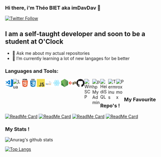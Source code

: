 ### Hi there, i'm Théo BIET aka imDavDav 👋
[![Twitter Follow](https://img.shields.io/twitter/follow/biet_theo?color=1DA1F2&logo=twitter&style=for-the-badge)](https://twitter.com/biet_theo)

## I am a self-taught developer and soon to be a student at O'Clock
  - 💬 Ask me about my actual repositories
  - 🌱 I’m currently learning a lot of new langages for be better

### Languages and Tools:

<img align="left" alt="Visual Studio Code" width="26px" src="https://raw.githubusercontent.com/github/explore/80688e429a7d4ef2fca1e82350fe8e3517d3494d/topics/visual-studio-code/visual-studio-code.png" />
<img align="left" alt="Lua" width="26px" src="https://upload.wikimedia.org/wikipedia/commons/thumb/c/cf/Lua-Logo.svg/1200px-Lua-Logo.svg.png" />
<img align="left" alt="HTML5" width="26px" src="https://raw.githubusercontent.com/github/explore/80688e429a7d4ef2fca1e82350fe8e3517d3494d/topics/html/html.png" />
<img align="left" alt="CSS3" width="26px" src="https://raw.githubusercontent.com/github/explore/80688e429a7d4ef2fca1e82350fe8e3517d3494d/topics/css/css.png" />
<img align="left" alt="JavaScript" width="26px" src="https://raw.githubusercontent.com/github/explore/80688e429a7d4ef2fca1e82350fe8e3517d3494d/topics/javascript/javascript.png" />
<img align="left" alt="MySQL" width="26px" src="https://raw.githubusercontent.com/github/explore/80688e429a7d4ef2fca1e82350fe8e3517d3494d/topics/mysql/mysql.png" />
<img align="left" alt="React" width="26px" src="https://raw.githubusercontent.com/github/explore/80688e429a7d4ef2fca1e82350fe8e3517d3494d/topics/react/react.png" />
<img align="left" alt="Node.js" width="26px" src="https://raw.githubusercontent.com/github/explore/80688e429a7d4ef2fca1e82350fe8e3517d3494d/topics/nodejs/nodejs.png" />
<img align="left" alt="Git" width="26px" src="https://raw.githubusercontent.com/github/explore/80688e429a7d4ef2fca1e82350fe8e3517d3494d/topics/git/git.png" />
<img align="left" alt="GitHub" width="26px" src="https://raw.githubusercontent.com/github/explore/78df643247d429f6cc873026c0622819ad797942/topics/github/github.png" />
<img align="left" alt="WinSCP" width="26px" src="https://upload.wikimedia.org/wikipedia/commons/d/de/WinSCP_Logo.png" />
<img align="left" alt="phpMyAdmin" width="26px" src="https://upload.wikimedia.org/wikipedia/commons/9/95/PhpMyAdmin_logo.png" />
<img align="left" alt="HeidiSQL" width="26px" src="https://upload.wikimedia.org/wikipedia/commons/2/2f/HeidiSQL-Logo.png" />
<img align="left" alt="Terminus" width="26px" src="https://insmac.org/uploads/posts/2020-08/1598868790_terminus.png" />
<img align="left" alt="Proxmox" width="26px" src="https://i0.wp.com/homputersecurity.com/wp-content/uploads/2020/06/proxmox-2.png?ssl=1" />

<br />
<br />

### My Favourite Repo's !

[![ReadMe Card](https://github-readme-stats.vercel.app/api/pin/?username=TheoBIET&repo=TB-InfectedZone&theme=dark)](https://github.com/TheoBIET/TB-InfectedZone)
[![ReadMe Card](https://github-readme-stats.vercel.app/api/pin/?username=TheoBIET&repo=Discord-Anonymous-Chat&theme=dark)](https://github.com/TheoBIET/Discord-Anonymous-Chat)
[![ReadMe Card](https://github-readme-stats.vercel.app/api/pin/?username=TheoBIET&repo=SnakeVanillaJS&theme=dark)](https://github.com/TheoBIET/SnakeVanillaJS)
[![ReadMe Card](https://github-readme-stats.vercel.app/api/pin/?username=TheoBIET&repo=BeatApp&theme=dark)](https://github.com/TheoBIET/BeatApp)


### My Stats !

![Anurag's github stats](https://github-readme-stats.vercel.app/api?username=TheoBIET&theme=dark&show_icons=true)
<br />

[![Top Langs](https://github-readme-stats.vercel.app/api/top-langs/?username=TheoBIET&hide=html&theme=dark)](https://github.com/anuraghazra/github-readme-stats)
